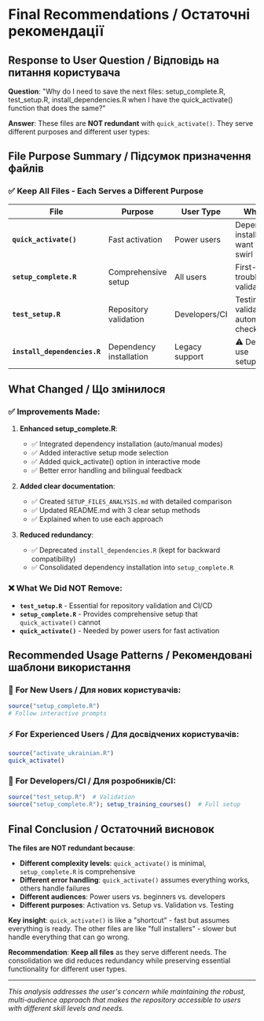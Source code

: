 # Final Recommendations / Остаточні рекомендації

## Response to User Question / Відповідь на питання користувача

**Question**: "Why do I need to save the next files: setup_complete.R, test_setup.R, install_dependencies.R when I have the quick_activate() function that does the same?"

**Answer**: These files are **NOT redundant** with `quick_activate()`. They serve different purposes and different user types:

## File Purpose Summary / Підсумок призначення файлів

### ✅ **Keep All Files** - Each Serves a Different Purpose

| File | Purpose | User Type | When to Use |
|------|---------|-----------|-------------|
| **`quick_activate()`** | Fast activation | Power users | Dependencies installed, just want Ukrainian swirl |
| **`setup_complete.R`** | Comprehensive setup | All users | First-time setup, troubleshooting, validation |
| **`test_setup.R`** | Repository validation | Developers/CI | Testing, validation, automated checks |
| **`install_dependencies.R`** | Dependency installation | Legacy support | ⚠️ Deprecated - use setup_complete.R |

## What Changed / Що змінилося

### ✅ **Improvements Made**:

1. **Enhanced setup_complete.R**:
   - ✅ Integrated dependency installation (auto/manual modes)
   - ✅ Added interactive setup mode selection
   - ✅ Added quick_activate() option in interactive mode
   - ✅ Better error handling and bilingual feedback

2. **Added clear documentation**:
   - ✅ Created `SETUP_FILES_ANALYSIS.md` with detailed comparison
   - ✅ Updated README.md with 3 clear setup methods
   - ✅ Explained when to use each approach

3. **Reduced redundancy**:
   - ✅ Deprecated `install_dependencies.R` (kept for backward compatibility)
   - ✅ Consolidated dependency installation into `setup_complete.R`

### ❌ **What We Did NOT Remove**:
- **`test_setup.R`** - Essential for repository validation and CI/CD
- **`setup_complete.R`** - Provides comprehensive setup that `quick_activate()` cannot
- **`quick_activate()`** - Needed by power users for fast activation

## Recommended Usage Patterns / Рекомендовані шаблони використання

### 🎯 **For New Users / Для нових користувачів**:
```r
source("setup_complete.R")
# Follow interactive prompts
```

### ⚡ **For Experienced Users / Для досвідчених користувачів**:
```r
source("activate_ukrainian.R")
quick_activate()
```

### 🔧 **For Developers/CI / Для розробників/CI**:
```r
source("test_setup.R")  # Validation
source("setup_complete.R"); setup_training_courses()  # Full setup
```

## Final Conclusion / Остаточний висновок

**The files are NOT redundant because**:
- **Different complexity levels**: `quick_activate()` is minimal, `setup_complete.R` is comprehensive
- **Different error handling**: `quick_activate()` assumes everything works, others handle failures
- **Different audiences**: Power users vs. beginners vs. developers
- **Different purposes**: Activation vs. Setup vs. Validation vs. Testing

**Key insight**: `quick_activate()` is like a "shortcut" - fast but assumes everything is ready. The other files are like "full installers" - slower but handle everything that can go wrong.

**Recommendation**: **Keep all files** as they serve different needs. The consolidation we did reduces redundancy while preserving essential functionality for different user types.

---

*This analysis addresses the user's concern while maintaining the robust, multi-audience approach that makes the repository accessible to users with different skill levels and needs.*
